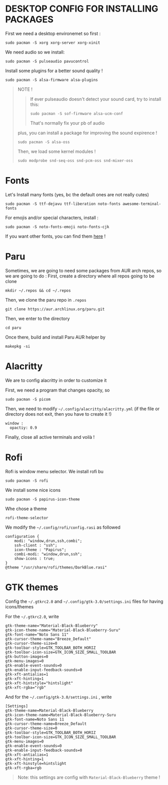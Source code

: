 # DESKTOP CONFIG FOR INSTALLING PACKAGES

First we need a desktop environemet so  first :
```
sudo pacman -S xorg xorg-server xorg-xinit
```

We need audio so we install:
```
sudo pacman -S pulseaudio pavucontrol
```

Install some plugins for a better sound quality !
```
sudo pacman -S alsa-firmware alsa-plugins
```

> NOTE !
> > If ever pulseaudio doesn't detect your sound card, try to install this:
> > ``` 
> > sudo pacman -S sof-firmware alsa-ucm-conf 
> > ```
> > That's normally fix your pb of audio
> 
> plus, you can install a package for improving the sound expirence !
> ```
> sudo pacman -S alsa-oss
> ```
> Then, we load some kernel modules !
> ```
> sudo modprobe snd-seq-oss snd-pcm-oss snd-mixer-oss
> ```


# Fonts
Let's Install many fonts (yes, bc the default ones are not really cutes)
```
sudo pacman -S ttf-dejavu ttf-liberation noto-fonts awesome-terminal-fonts
```

For emojis and/or special characters, install :
```
sudo pacman -S noto-fonts-emoji noto-fonts-cjk
```

If you want other fonts, you can find them [here](https://nerdfonts.com/) !


# Paru
Sometimes, we are going to need some packages from AUR arch repos, so we are going to do :
First, create a directory where all repos going to be clone
```
mkdir ~/.repos && cd ~/.repos
```
Then, we clone the paru repo in ```.repos``` 
```
git clone https://aur.archlinux.org/paru.git
```
Then, we enter to the directory
```
cd paru
```
Once there, build and install Paru AUR helper by
```
makepkg -si
```

# Alacritty
We are to config alacritty in order to customize it

First, we need a program that changes opacity, so 
```
sudo pacman -S picom
```
Then, we need to modify ```~/.config/alacritty/alacritty.yml``` (if the file or directory does not exit, then you have to create it !)
```
window :
  opactiy: 0.9
```
Finally, close all active terminals and voilà !

# Rofi
Rofi is window menu selector. 
We install rofi bu
```
sudo pacman -S rofi
```

We install some nice icons
```
sudo pacman -S papirus-icon-theme
```

Whe chose a theme
```
rofi-theme-selector
```

We modify the ```~/.config/rofi/config.rasi``` as followed
```
configuration {
    modi: "window,drun,ssh,combi";
    ssh-client : "ssh";
    icon-theme : "Papirus";
    combi-modi: "window,drun,ssh";
    show-icons : true;
}
@theme "/usr/share/rofi/themes/DarkBlue.rasi"
```

# GTK themes
Config the ```~/.gtkrc2.0``` and ```~/.config/gtk-3.0/settings.ini``` files for having icons/themes

For the ```~/.gtkrc2.0```, write 
```
gtk-theme-name="Material-Black-Blueberry"
gtk-icon-theme-name="Material-Black-Blueberry-Suru"
gtk-font-name="Noto Sans 11"
gtk-cursor-theme-name="Breeze_Default"
gtk-cursor-theme-size=0
gtk-toolbar-style=GTK_TOOLBAR_BOTH_HORIZ
gtk-toolbar-icon-size=GTK_ICON_SIZE_SMALL_TOOLBAR
gtk-button-images=0
gtk-menu-images=0
gtk-enable-event-sounds=0
gtk-enable-input-feedback-sounds=0
gtk-xft-antialias=1
gtk-xft-hinting=1
gtk-xft-hintstyle="hintslight"
gtk-xft-rgba="rgb"
```

And for the ```~/.config/gtk-3.0/settings.ini``` , write
```
[Settings]
gtk-theme-name=Material-Black-Blueberry
gtk-icon-theme-name=Material-Black-Blueberry-Suru
gtk-font-name=Noto Sans 11
gtk-cursor-theme-name=Breeze_Default
gtk-cursor-theme-size=0
gtk-toolbar-style=GTK_TOOLBAR_BOTH_HORIZ
gtk-toolbar-icon-size=GTK_ICON_SIZE_SMALL_TOOLBAR
gtk-menu-images=0
gtk-enable-event-sounds=0
gtk-enable-input-feedback-sounds=0
gtk-xft-antialias=1
gtk-xft-hinting=1
gtk-xft-hinstyle=hintslight
gtk-xft-rgba=rgb
```
> Note: this settings are config with ```Material-Black-Blueberry``` theme !
